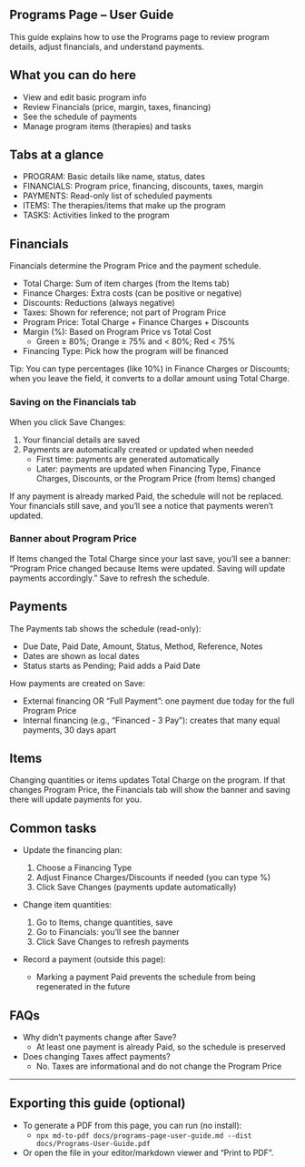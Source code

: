 ## Programs Page – User Guide

This guide explains how to use the Programs page to review program details, adjust financials, and understand payments.

## What you can do here

- View and edit basic program info
- Review Financials (price, margin, taxes, financing)
- See the schedule of payments
- Manage program items (therapies) and tasks

## Tabs at a glance

- PROGRAM: Basic details like name, status, dates
- FINANCIALS: Program price, financing, discounts, taxes, margin
- PAYMENTS: Read-only list of scheduled payments
- ITEMS: The therapies/items that make up the program
- TASKS: Activities linked to the program

## Financials

Financials determine the Program Price and the payment schedule.

- Total Charge: Sum of item charges (from the Items tab)
- Finance Charges: Extra costs (can be positive or negative)
- Discounts: Reductions (always negative)
- Taxes: Shown for reference; not part of Program Price
- Program Price: Total Charge + Finance Charges + Discounts
- Margin (%): Based on Program Price vs Total Cost
  - Green ≥ 80%; Orange ≥ 75% and < 80%; Red < 75%
- Financing Type: Pick how the program will be financed

Tip: You can type percentages (like 10%) in Finance Charges or Discounts; when you leave the field, it converts to a dollar amount using Total Charge.

### Saving on the Financials tab

When you click Save Changes:

1. Your financial details are saved
2. Payments are automatically created or updated when needed
   - First time: payments are generated automatically
   - Later: payments are updated when Financing Type, Finance Charges, Discounts, or the Program Price (from Items) changed

If any payment is already marked Paid, the schedule will not be replaced. Your financials still save, and you’ll see a notice that payments weren’t updated.

### Banner about Program Price

If Items changed the Total Charge since your last save, you’ll see a banner: “Program Price changed because Items were updated. Saving will update payments accordingly.” Save to refresh the schedule.

## Payments

The Payments tab shows the schedule (read-only):

- Due Date, Paid Date, Amount, Status, Method, Reference, Notes
- Dates are shown as local dates
- Status starts as Pending; Paid adds a Paid Date

How payments are created on Save:

- External financing OR “Full Payment”: one payment due today for the full Program Price
- Internal financing (e.g., “Financed - 3 Pay”): creates that many equal payments, 30 days apart

## Items

Changing quantities or items updates Total Charge on the program. If that changes Program Price, the Financials tab will show the banner and saving there will update payments for you.

## Common tasks

- Update the financing plan:
  1. Choose a Financing Type
  2. Adjust Finance Charges/Discounts if needed (you can type %)
  3. Click Save Changes (payments update automatically)

- Change item quantities:
  1. Go to Items, change quantities, save
  2. Go to Financials: you’ll see the banner
  3. Click Save Changes to refresh payments

- Record a payment (outside this page):
  - Marking a payment Paid prevents the schedule from being regenerated in the future

## FAQs

- Why didn’t payments change after Save?
  - At least one payment is already Paid, so the schedule is preserved
- Does changing Taxes affect payments?
  - No. Taxes are informational and do not change the Program Price

---

## Exporting this guide (optional)

- To generate a PDF from this page, you can run (no install):
  - `npx md-to-pdf docs/programs-page-user-guide.md --dist docs/Programs-User-Guide.pdf`
- Or open the file in your editor/markdown viewer and “Print to PDF”.
